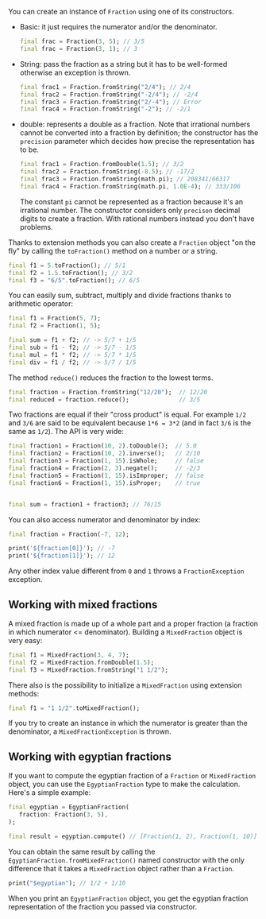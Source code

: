 You can create an instance of `Fraction` using one of its constructors.

 - Basic: it just requires the numerator and/or the denominator.

   ```dart
   final frac = Fraction(3, 5); // 3/5
   final frac = Fraction(3, 1); // 3
   ```

 - String: pass the fraction as a string but it has to be well-formed otherwise an exception is
   thrown.

   ```dart
   final frac1 = Fraction.fromString("2/4"); // 2/4
   final frac2 = Fraction.fromString("-2/4"); // -2/4
   final frac3 = Fraction.fromString("2/-4"); // Error
   final frac4 = Fraction.fromString("-2"); // -2/1
   ```

 - double: represents a double as a fraction. Note that irrational numbers cannot be converted into
   a fraction by definition; the constructor has the `precision` parameter which decides how precise
   the representation has to be.

   ```dart
   final frac1 = Fraction.fromDouble(1.5); // 3/2
   final frac2 = Fraction.fromString(-8.5); // -17/2
   final frac3 = Fraction.fromString(math.pi); // 208341/66317
   final frac4 = Fraction.fromString(math.pi, 1.0E-4); // 333/106
   ```

   The constant `pi` cannot be represented as a fraction because it's an irrational number. The constructor considers only `precison` decimal digits to create a fraction. With rational numbers instead you don't have problems.

Thanks to extension methods you can also create a `Fraction` object "on the fly" by calling the `toFraction()` method on a number or a string.

```dart
final f1 = 5.toFraction(); // 5/1
final f2 = 1.5.toFraction(); // 3/2
final f3 = "6/5".toFraction(); // 6/5
```

You can easily sum, subtract, multiply and divide fractions thanks to arithmetic operator:

```dart
final f1 = Fraction(5, 7);
final f2 = Fraction(1, 5);

final sum = f1 + f2; // -> 5/7 + 1/5
final sub = f1 - f2; // -> 5/7 - 1/5
final mul = f1 * f2; // -> 5/7 * 1/5
final div = f1 / f2; // -> 5/7 / 1/5
```

The method `reduce()` reduces the fraction to the lowest terms.

```dart
final fraction = Fraction.fromString("12/20");  // 12/20
final reduced = fraction.reduce();              // 3/5
```

Two fractions are equal if their "cross product" is equal. For example `1/2` and `3/6` are said to be
equivalent because `1*6 = 3*2` (and in fact `3/6` is the same as `1/2`). The API is very wide:

```dart
final fraction1 = Fraction(10, 2).toDouble();  // 5.0
final fraction2 = Fraction(10, 2).inverse();   // 2/10
final fraction3 = Fraction(1, 15).isWhole;     // false
final fraction4 = Fraction(2, 3).negate();     // -2/3
final fraction5 = Fraction(1, 15).isImproper;  // false
final fraction6 = Fraction(1, 15).isProper;    // true


final sum = fraction1 + fraction3; // 76/15
```

You can also access numerator and denominator by index:

```dart
final fraction = Fraction(-7, 12);

print('${fraction[0]}'); // -7
print('${fraction[1]}'); // 12
```

Any other index value different from `0` and `1` throws a `FractionException` exception.

## Working with mixed fractions

A mixed fraction is made up of a whole part and a proper fraction (a fraction in which numerator <= denominator). Building a `MixedFraction` object is very easy:

```dart
final f1 = MixedFraction(3, 4, 7);
final f2 = MixedFraction.fromDouble(1.5);
final f3 = MixedFraction.fromString("1 1/2");
```

There also is the possibility to initialize a `MixedFraction` using extension methods:

```dart
final f1 = "1 1/2".toMixedFraction();
```

If you try to create an instance in which the numerator is greater than the denominator, a `MixedFractionException` is thrown.

## Working with egyptian fractions

If you want to compute the egyptian fraction of a `Fraction` or `MixedFraction` object, you can use the `EgyptianFraction` type to make the calculation. Here's a simple example:

```dart
final egyptian = EgyptianFraction(
   fraction: Fraction(3, 5),
);

final result = egyptian.compute() // [Fraction(1, 2), Fraction(1, 10)]
```

You can obtain the same result by calling the `EgyptianFraction.fromMixedFraction()` named constructor with the only difference that it takes a `MixedFraction` object rather than a `Fraction`.

```dart
print("$egyptian"); // 1/2 + 1/10
```

When you print an `EgyptianFraction` object, you get the egyptian fraction representation of the fraction you passed via constructor.